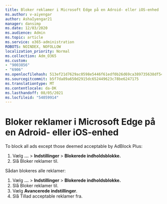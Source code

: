 ```yaml
---
title: Bloker reklamer i Microsoft Edge på en Adroid- eller iOS-enhed
ms.author: v-aiyengar
author: AshaIyengar21
manager: dansimp
ms.date: 12/03/2020
ms.audience: Admin
ms.topic: article
ms.service: o365-administration
ROBOTS: NOINDEX, NOFOLLOW
localization_priority: Normal
ms.collection: Adm_O365
ms.custom:
- "9003856"
- "6906"
ms.openlocfilehash: 513ef21d7629ac0598e5446f61edf0b26d69ca389735638df54f32dffbe3059b
ms.sourcegitcommit: b5f7da89a650d2915dc652449623c78be6247175
ms.translationtype: MT
ms.contentlocale: da-DK
ms.lasthandoff: 08/05/2021
ms.locfileid: "54059914"
---
```

# <a name="block-ads-in-microsoft-edge-on-an-adroid-or-ios-device"></a>Bloker reklamer i Microsoft Edge på en Adroid- eller iOS-enhed

To block all ads except those deemed acceptable by AdBlock Plus:
1. Vælg **...** > **Indstillinger**  >  **Blokerede indholdsblokke.**
2. Slå Bloker reklamer til.

Sådan blokeres alle reklamer:
1. Vælg **...** > **Indstillinger**  >  **Blokerede indholdsblokke.**
2. Slå Bloker reklamer til.
3. Vælg **Avancerede indstillinger**.
4. Slå Tillad acceptable reklamer fra.